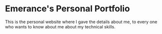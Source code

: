 # Emerance's Personal Portfolio

This is the personal website where I gave the details about me,
to every one who wants to know about me about my technical skills.

